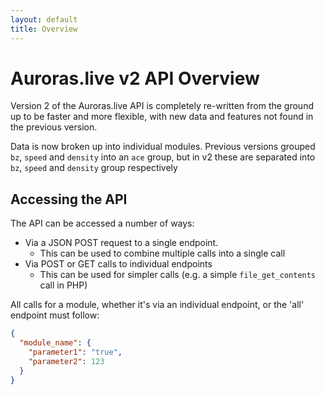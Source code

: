 ```yaml
---
layout: default
title: Overview
---
```

# Auroras.live v2 API Overview

Version 2 of the Auroras.live API is completely re-written from the ground up to be faster and more flexible, with new data and features not found in the previous version.

Data is now broken up into individual modules. Previous versions grouped `bz`, `speed` and `density` into an `ace` group, but in v2 these are separated into `bz`, `speed` and `density` group respectively

## Accessing the API

The API can be accessed a number of ways:

 * Via a JSON POST request to a single endpoint.
   * This can be used to combine multiple calls into a single call
 * Via POST or GET calls to individual endpoints
   * This can be used for simpler calls (e.g. a simple `file_get_contents` call in PHP)

All calls for a module, whether it's via an individual endpoint, or the 'all' endpoint must follow:

```json
{
  "module_name": {
    "parameter1": "true",
    "parameter2": 123
  }
}
```
